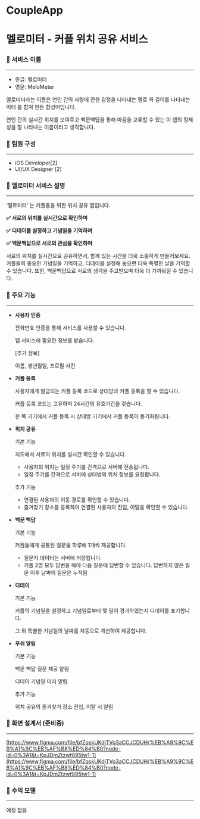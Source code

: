 # CoupleApp
# 멜로미터 - 커플 위치 공유 서비스

### 📌 서비스 이름

---

- 한글: 멜로미터
- 영문: MeloMeter

멜로미터라는 이름은 연인 간의 사랑에 관한 감정을 나타내는  멜로  와 길이를 나타내는  미터  를 합쳐 만든 합성어입니다. 

연인 간의 실시간 위치를 보여주고 백문백답을 통해 마음을 교류할 수 있는 이 앱의 정체성을 잘 나타내는 이름이라고 생각합니다.

### 📌 팀원 구성

---

- iOS Developer[2]
- UI/UX Designer [2]

### 📌 멜로미터 서비스 설명

---

‘멜로미터’ 는 커플들을 위한 위치 공유 앱입니다.

**✅ 서로의 위치를 실시간으로 확인하며**

**✅ 디데이를 설정하고 기념일을 기억하며**

**✅ 백문백답으로 서로의 관심을 확인하며**

서로의 위치를 실시간으로 공유하면서, 함께 있는 시간을 더욱 소중하게 만들어보세요. 커플들의 중요한 기념일을 기억하고, 디데이를 설정해 놓으면 더욱 특별한 날을 기억할 수 있습니다. 또한, 백문백답으로 서로의 생각을 주고받으며 더욱 더 가까워질 수 있습니다.

### 📌 주요 기능

---

- **사용자 인증**
    
    전화번호 인증을 통해 서비스를 사용할 수 있습니다.
    
    앱 서비스에 필요한 정보를 받습니다.
    
    [추가 정보]
    
    이름, 생년월일, 프로필 사진
    
- **커플 등록**
    
    사용자에게 발급되는 커플 등록 코드로 상대방과 커플 등록을 할 수 있습니다.
    
    커플 등록 코드는 고유하며 24시간의 유효기간을 갖습니다.
    
    한 쪽 기기에서 커플 등록 시 상대방 기기에서 커플 등록이 동기화됩니다.
    
- **위치 공유**
    
     기본 기능 
    
    지도에서 서로의 위치를 실시간 확인할 수 있습니다. 
    
    - 사용자의 위치는 일정 주기를 간격으로 서버에 전송됩니다.
    - 일정 주기를 간격으로 서버에 상대방의 위치 정보를 요청합니다.
    
     추가 기능 
    
    - 연결된 사용자의 이동 경로를 확인할 수 있습니다.
    - 즐겨찾기 장소를 등록하여 연결된 사용자의 진입, 이탈을 확인할 수 있습니다.
    
- **백문 백답**
    
     기본 기능  
    
    커플들에게 공통된 질문을 하루에 1개씩 제공합니다.
    
    - 질문지 데이터는 서버에 저장됩니다.
    - 커플 2명 모두 답변을 해야 다음 질문에 답변할 수 있습니다.
    답변하지 않은 질문 이후 날짜의 질문은 누적됨
    
- **디데이**
    
     기본 기능 
    
    커플의 기념일을 설정하고 기념일로부터 몇 일이 경과하였는지 디데이를 표기합니다.
    
    그 외 특별한 기념일의 날짜를 자동으로 계산하여 제공합니다.
    
- **푸쉬 알림**
    
     기본 기능 
    
    백문 백답 질문 제공 알림
    
    디데이 기념일 미리 알림
    
     추가 기능 
    
    위치 공유의 즐겨찾기 장소 진입, 이탈 시 알림
    

### 📌 화면 설계서 (준비중)

---

[https://www.figma.com/file/bfZqskUKdjTVo3aCCJCDUH/%EB%A9%9C%EB%A1%9C%EB%AF%B8%ED%84%B0?node-id=0%3A1&t=KpJDmZtzwf895tw1-1](https://www.figma.com/file/bfZqskUKdjTVo3aCCJCDUH/%EB%A9%9C%EB%A1%9C%EB%AF%B8%ED%84%B0?node-id=0%3A1&t=KpJDmZtzwf895tw1-1)

### 📌 수익 모델

---

예정 없음

